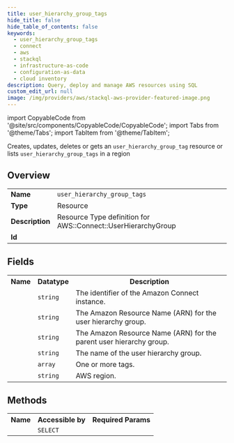 ```yaml
---
title: user_hierarchy_group_tags
hide_title: false
hide_table_of_contents: false
keywords:
  - user_hierarchy_group_tags
  - connect
  - aws
  - stackql
  - infrastructure-as-code
  - configuration-as-data
  - cloud inventory
description: Query, deploy and manage AWS resources using SQL
custom_edit_url: null
image: /img/providers/aws/stackql-aws-provider-featured-image.png
---
```


import CopyableCode from '@site/src/components/CopyableCode/CopyableCode';
import Tabs from '@theme/Tabs';
import TabItem from '@theme/TabItem';

Creates, updates, deletes or gets an <code>user_hierarchy_group_tag</code> resource or lists <code>user_hierarchy_group_tags</code> in a region

## Overview
<table><tbody>
<tr><td><b>Name</b></td><td><code>user_hierarchy_group_tags</code></td></tr>
<tr><td><b>Type</b></td><td>Resource</td></tr>
<tr><td><b>Description</b></td><td>Resource Type definition for AWS::Connect::UserHierarchyGroup</td></tr>
<tr><td><b>Id</b></td><td><CopyableCode code="aws.connect.user_hierarchy_group_tags" /></td></tr>
</tbody></table>

## Fields
<table><tbody><tr><th>Name</th><th>Datatype</th><th>Description</th></tr><tr><td><CopyableCode code="instance_arn" /></td><td><code>string</code></td><td>The identifier of the Amazon Connect instance.</td></tr>
<tr><td><CopyableCode code="user_hierarchy_group_arn" /></td><td><code>string</code></td><td>The Amazon Resource Name (ARN) for the user hierarchy group.</td></tr>
<tr><td><CopyableCode code="parent_group_arn" /></td><td><code>string</code></td><td>The Amazon Resource Name (ARN) for the parent user hierarchy group.</td></tr>
<tr><td><CopyableCode code="name" /></td><td><code>string</code></td><td>The name of the user hierarchy group.</td></tr>
<tr><td><CopyableCode code="tags" /></td><td><code>array</code></td><td>One or more tags.</td></tr>
<tr><td><CopyableCode code="region" /></td><td><code>string</code></td><td>AWS region.</td></tr>
</tbody></table>

## Methods

<table><tbody>
  <tr>
    <th>Name</th>
    <th>Accessible by</th>
    <th>Required Params</th>
  </tr>
  <tr>
    <td><CopyableCode code="view" /></td>
    <td><code>SELECT</code></td>
    <td><CopyableCode code="region" /></td>
  </tr>
</tbody></table>








